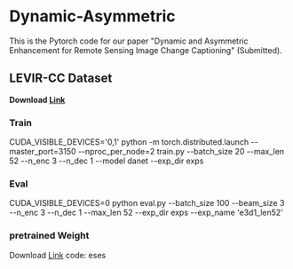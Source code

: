 # Dynamic-Asymmetric

This is the Pytorch code for our paper "Dynamic and Asymmetric Enhancement for Remote Sensing Image Change Captioning" (Submitted).


## LEVIR-CC Dataset 
**Download [Link](https://github.com/Chen-Yang-Liu/LEVIR-CC-Dataset)**


### Train
CUDA_VISIBLE_DEVICES='0,1' python -m torch.distributed.launch --master_port=3150 --nproc_per_node=2 train.py --batch_size 20 --max_len 52 --n_enc 3 --n_dec 1 --model danet --exp_dir exps 

### Eval
CUDA_VISIBLE_DEVICES=0 python eval.py --batch_size 100 --beam_size 3 --n_enc 3 --n_dec 1 --max_len 52 --exp_dir exps --exp_name 'e3d1_len52'

### pretrained Weight
Download [Link](https://pan.baidu.com/s/1EL0TI1yROffpcmttyqalmA?pwd=eses) code: eses
